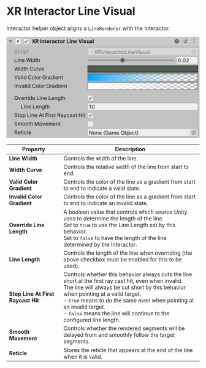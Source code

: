# XR Interactor Line Visual

Interactor helper object aligns a `LineRenderer` with the Interactor.

![XRInteractorLineVisual component](images/xr-interactor-line-visual.png)

| **Property** | **Description** |
|--|--|
| **Line Width** | Controls the width of the line. |
| **Width Curve** | Controls the relative width of the line from start to end. |
| **Valid Color Gradient** | Controls the color of the line as a gradient from start to end to indicate a valid state. |
| **Invalid Color Gradient** | Controls the color of the line as a gradient from start to end to indicate an invalid state. |
| **Override Line Length** | A boolean value that controls which source Unity uses to determine the length of the line.<br />Set to `true` to use the Line Length set by this behavior.<br />Set to `false` to have the length of the line determined by the Interactor. |
| **Line Length** | Controls the length of the line when overriding (the above checkbox must be enabled for this to be used). |
| **Stop Line At First Raycast Hit** | Controls whether this behavior always cuts the line short at the first ray cast hit, even when invalid.<br />The line will always be cut short by this behavior when pointing at a valid target.<br />- `true` means to do the same even when pointing at an invalid target.<br />- `false` means the line will continue to the configured line length. |
| **Smooth Movement** | Controls whether the rendered segments will be delayed from and smoothly follow the target segments. |
| **Reticle** | Stores the reticle that appears at the end of the line when it is valid. |
